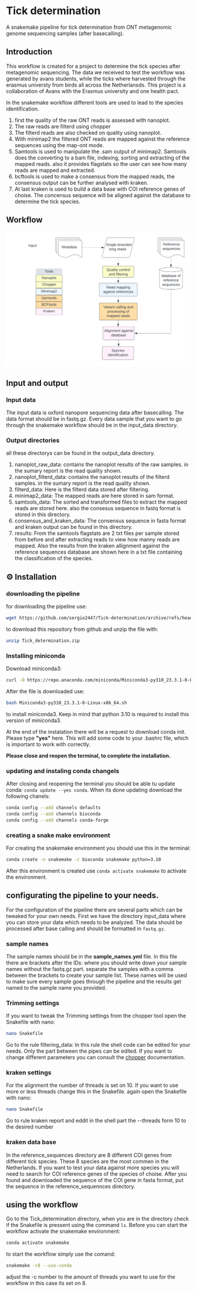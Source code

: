 # Tick determination
A snakemake pipeline for tick determination from ONT metagenomic genome sequencing samples (after basecalling).

## Introduction
This workflow is created for a project to determine the tick species after metagenomic sequencing. The data we received to test the workflow was generated by avans students, while the ticks where harvested through the erasmus universty from birds all across the Netherlansds. This project is a collaboration of Avans with the Erasmus university and one health pact.

In the snakemake workflow different tools are used to lead to the species identification.
1. first the quality of the raw ONT reads is assessed with nanoplot.
2. The raw reads are filterd using chopper
3. The filterd reads are also checked on quality using nanoplot.
4. With minimap2 the filtered ONT reads are mapped against the reference sequences using the map-ont mode.
5. Samtools is used to manipulate the .sam output of minimap2. Samtools does the converting to a bam file, indexing, sorting and extracting of the mapped reads. also it provides flagstats so the user can see how many reads are mapped and extracted.
6. bcftools is used to make a consensus from the mapped reads, the consensus output can be further analysed with kraken.
7. At last kraken is used to build a data base with COI reference genes of choise. The concensus sequence will be aligned against the database to determine the tick species.


## Workflow

![Workflow](https://github.com/sergio2447/Tick-determination/blob/main/Blank%20diagram.png)

## Input and output

### Input data

The input data is oxford nanopore sequencing data after basecalling. The data format should be in fastq.gz. Every data sample that you want to go through the snakemake workflow should be in the input_data directory.

### Output directories
all these directorys can be found in the output_data directory.
1. nanoplot_raw_data: contains the nanoplot results of the raw samples. in the sumary report is the read quality shown.
2. nanoplot_filterd_data: contains the nanoplot results of the filterd samples. in the sumary report is the read quality shown.
3. filterd_data: Here is the filterd data stored after filtering.
4. minimap2_data: The mapped reads are here stored in sam format.
5. samtools_data: The sorted and transformed files to extract the mapped reads are stored here. also the consesus sequence in fastq format is stored in this directory.
6. consensus_and_kraken_data: The consensus sequence in fasta format and kraken output can be found in this directory.
7. results: From the samtools flagstats are 2 txt files per sample stored from before and after extracting reads to view how manny reads are mapped. Also the results from the kraken allignment against the reference sequences database are shown here in a txt file containing the classification of the species.

## ⚙️ Installation

### downloading the pipeline
for downloading the pipeline use:
```bash
wget https://github.com/sergio2447/Tick-determination/archive/refs/heads/main.zip > Tick_determination.zip
```
to download this repository from github and unzip the file with:  
```bash
unzip Tick_determination.zip
```

### Installing miniconda
Download miniconda3:
```bash
curl -O https://repo.anaconda.com/miniconda/Miniconda3-py310_23.3.1-0-Linux-x86_64.sh
```

After the file is downloaded use:
```bash
bash Miniconda3-py310_23.3.1-0-Linux-x86_64.sh
```
to install miniconda3. Keep in mind that python 3.10 is required to install this version of miniconda3.

At the end of the instalation there will be a request to download conda init. Please type **"yes"** here. This will add some code to your .bashrc file, which is important to work with correctly.

**Please close and reopen the terminal, to complete the installation.**

### updating and instaling conda changels
After closing and reopening the terminal you should be able tu update conda: `conda update --yes conda`.
When its done updating download the following chanels:

```bash
conda config --add channels defaults
conda config --add channels bioconda
conda config --add channels conda-forge
```

### creating a snake make environment
For creating the snakemake environment you should use this in the terminal: 
```bash
conda create -n snakemake -c bioconda snakemake python=3.10
```
After this environment is created use `conda activate snakemake` to activate the environment.

## configurating the pipeline to your needs.
For the configuration of the pipeline there are several parts which can be tweaked for your own needs.
First we have the directory input_data where you can store your data which needs to be analyzed. The data should be processed after base calling and should be formatted in `fastq.gz`.

### sample names
The sample names should be in the **sample_names.yml** file. In this file there are brackets after the IDs: where you should write down your sample names without the fastq.gz part. separate the samples with a comma between the brackets to create your sample list. These names will be used to make sure every sample goes through the pipeline and the results get named to the sample name you provided.

### Trimming settings
If you want to tweak the Trimming settings from the chopper tool open the Snakefile with nano:
```bash
nano Snakefile
```
Go to the rule filtering_data: In this rule the shell code can be edited for your needs. Only the part between the pipes can be edited. If you want to change different parameters you can consult the [chopper](https://github.com/wdecoster/chopper) documentation.

### kraken settings
For the alignment the number of threads is set on 10. If you want to use more or less threads change this in the Snakefile.
again open the Snakefile with nano:
```bash
nano Snakefile
```
Go to rule kraken report and eddit in the shell part the --threads form 10 to the desired number

### kraken data base
In the reference_sequences directory are 8 different COI genes from different tick species. These 8 species are the most commen in the Netherlands. If you want to test your data against more species you will need to search for COI reference genes of the species of choise.
After you found and downloaded the sequence of the COI gene in fasta format, put the sequence in the reference_sequennces directory.

## using the workflow
Go to the Tick_determination directory, when you are in the directory check if the Snakefile is pressent using the command `ls`.
Before you can start the workflow activate the snakemake environment:
```bash
conda activate snakemake
```
to start the workflow simply use the comand:
```bash
snakemake -c8 --use-conda
```
adjust the -c number to the amount of threads you want to use for the workflow in this case its set on 8.
